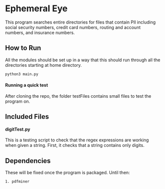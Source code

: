 # Ephemeral Eye

This program searches entire directories for files that contain PII including social security numbers, credit card numbers, routing and account numbers, and insurance numbers.

## How to Run
All the modules should be set up in a way that this should run through all the directories starting at home directory.

```python
python3 main.py
```
#### Running a quick test
After cloning the repo, the folder testFiles contains small files to test the program on.

## Included Files

#### digitTest.py
This is a testing script to check that the regex expressions are working when given a 
string. First, it checks that a string contains only digits.

## Dependencies
These will be fixed once the program is packaged. Until then:

```
1. pdfminer
```



